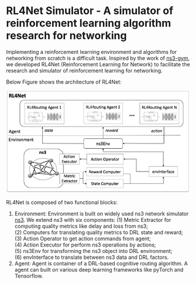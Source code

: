 # RL4Net Simulator - A simulator of reinforcement learning algorithm research for networking

Implementing a reinforcement learning environment and algorithms for networking from scratch is a difficult task. Inspired by the work of [ns3-gym](https://github.com/tkn-tub/ns3-gym), we developed RL4Net (Reinforcement Learning for Network) to facilitate the research and simulator of reinforcement learning for networking. 

Below Figure shows the architecture of RL4Net:

<p align="center">
<img src="doc/RL4Net_architecture.png" alt="drawing" width="600"/>
</p>

RL4Net is composed of two functional blocks:

1. Environment: Environment is built on widely used ns3 network simulator [ns3](https://www.nsnam.org/). We extend ns3 with six components: 
    (1) Metric Extractor for computing quality metrics like delay and loss from ns3;   
    (2) Computers for translating quality metrics to DRL state and reward;  
    (3) Action Operator to get action commands from agent;  
    (4) Action Executor for perform ns3 operations by actions;   
    (5) ns3Env for transforming the ns3 object into DRL environment;   
    (6) envInterface to translate between ns3 data and DRL factors.     
2. Agent: Agent is container of a DRL-based cognitive routing algorithm. A agent can built on various deep learning frameworks like pyTorch and Tensorflow.
